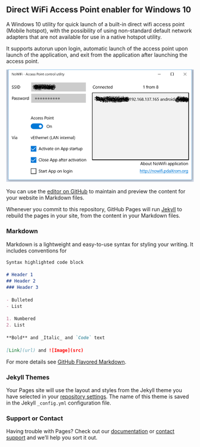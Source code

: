 ## Direct WiFi Access Point enabler for Windows 10

A Windows 10 utility for quick launch of a built-in direct wifi access point (Mobile hotspot), with the possibility of using non-standard default network adapters that are not available for use in a native hotspot utility.

It supports autorun upon login, automatic launch of the access point upon launch of the application, and exit from the application after launching the access point.

![NoWiFi application window](pics/NoWiFi-window.png)



You can use the [editor on GitHub](https://github.com/pdaxrom/NoWiFi/edit/master/README.md) to maintain and preview the content for your website in Markdown files.

Whenever you commit to this repository, GitHub Pages will run [Jekyll](https://jekyllrb.com/) to rebuild the pages in your site, from the content in your Markdown files.

### Markdown

Markdown is a lightweight and easy-to-use syntax for styling your writing. It includes conventions for

```markdown
Syntax highlighted code block

# Header 1
## Header 2
### Header 3

- Bulleted
- List

1. Numbered
2. List

**Bold** and _Italic_ and `Code` text

[Link](url) and ![Image](src)
```

For more details see [GitHub Flavored Markdown](https://guides.github.com/features/mastering-markdown/).

### Jekyll Themes

Your Pages site will use the layout and styles from the Jekyll theme you have selected in your [repository settings](https://github.com/pdaxrom/NoWiFi/settings). The name of this theme is saved in the Jekyll `_config.yml` configuration file.

### Support or Contact

Having trouble with Pages? Check out our [documentation](https://help.github.com/categories/github-pages-basics/) or [contact support](https://github.com/contact) and we’ll help you sort it out.
